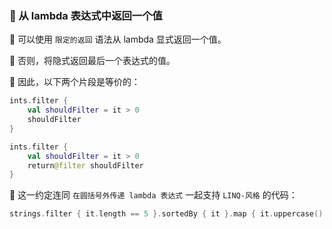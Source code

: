  
### 🌠 从 lambda 表达式中返回一个值

🐳 可以使用 `限定的返回` 语法从 lambda 显式返回一个值。

🦜 否则，将隐式返回最后一个表达式的值。

🦋 因此，以下两个片段是等价的：

```kotlin
ints.filter {
    val shouldFilter = it > 0
    shouldFilter
}

ints.filter {
    val shouldFilter = it > 0
    return@filter shouldFilter
}
```

🦄 这一约定连同 `在圆括号外传递 lambda 表达式` 一起支持 `LINQ-风格` 的代码：

```kotlin
strings.filter { it.length == 5 }.sortedBy { it }.map { it.uppercase() }
```
